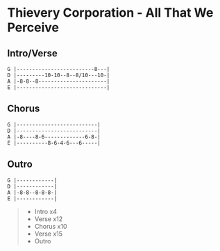 <!---
source: http://tabs.ultimate-guitar.com/t/thievery_corporation/all_that_we_percieve_btab.htm
band: Thievery Corporation
album: The Richest Man in Babylon
title: All That We Perceive
tuning: GDAE
--->

# Thievery Corporation - All That We Perceive

## Intro/Verse
```
G |-------------------------8---|
D |---------10-10--8--8/10---10-|
A |-8-8--8----------------------|
E |-----------------------------|
```

## Chorus

```
G |--------------------------|
D |--------------------------|
A |-8----8-6-------------6-8-|
E |----------8-6-4-6---6-----|
```

## Outro
```
G |------------|
D |------------|
A |-8-8--8-8-8-|
E |------------|
```

> - Intro x4
> - Verse x12
> - Chorus x10
> - Verse x15
> - Outro